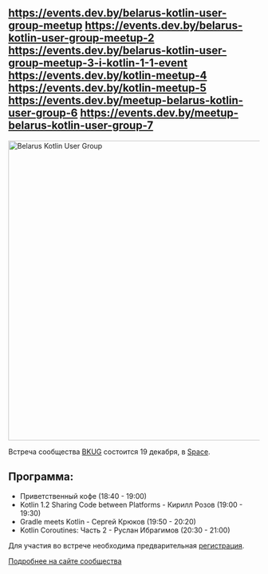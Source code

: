 https://events.dev.by/belarus-kotlin-user-group-meetup
https://events.dev.by/belarus-kotlin-user-group-meetup-2
https://events.dev.by/belarus-kotlin-user-group-meetup-3-i-kotlin-1-1-event
https://events.dev.by/kotlin-meetup-4
https://events.dev.by/kotlin-meetup-5
https://events.dev.by/meetup-belarus-kotlin-user-group-6
https://events.dev.by/meetup-belarus-kotlin-user-group-7
---

<img alt="Belarus Kotlin User Group" src="https://bkug.by/wp-content/uploads/2017/05/Kotlin_UG_logo_Featured.png" width="600" />

Встреча сообщества [BKUG](https://bkug.by/) состоится 19 декабря, в [Space](http://eventspace.by).

## Программа:

* Приветственный кофе (18:40 - 19:00)
* Kotlin 1.2 Sharing Code between Platforms - Кирилл Розов (19:00 - 19:30)
* Gradle meets Kotlin - Сергей Крюков (19:50 - 20:20)
* Kotlin Coroutines: Часть 2 - Руслан Ибрагимов (20:30 - 21:00)


Для участия во встрече необходима предварительная [регистрация](https://goo.gl/forms/pjzy1NZtQIRkfb2U2).

[Подробнее на сайте сообщества](https://bkug.by/2017/12/17/anons-bkug-7/)
